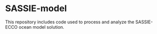 # SASSIE-model

This repository includes code used to process and analyze the SASSIE-ECCO ocean model solution.
